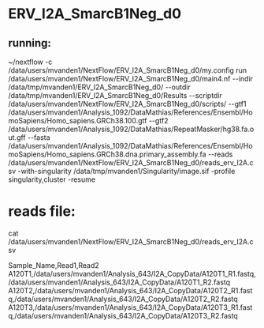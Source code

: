 # ERV_I2A_SmarcB1Neg_d0

## running:

~/nextflow -c /data/users/mvanden1/NextFlow/ERV_I2A_SmarcB1Neg_d0/my.config run /data/users/mvanden1/NextFlow/ERV_I2A_SmarcB1Neg_d0/main4.nf --indir /data/tmp/mvanden1/ERV_I2A_SmarcB1Neg_d0/ --outdir /data/tmp/mvanden1/ERV_I2A_SmarcB1Neg_d0/Results --scriptdir /data/users/mvanden1/NextFlow/ERV_I2A_SmarcB1Neg_d0/scripts/ --gtf1 /data/users/mvanden1/Analysis_1092/DataMathias/References/Ensembl/HomoSapiens/Homo_sapiens.GRCh38.100.gtf --gtf2 /data/users/mvanden1/Analysis_1092/DataMathias/RepeatMasker/hg38.fa.out.gff --fasta /data/users/mvanden1/Analysis_1092/DataMathias/References/Ensembl/HomoSapiens/Homo_sapiens.GRCh38.dna.primary_assembly.fa  --reads /data/users/mvanden1/NextFlow/ERV_I2A_SmarcB1Neg_d0/reads_erv_I2A.csv   -with-singularity /data/tmp/mvanden1/Singularity/image.sif  -profile singularity,cluster -resume

# reads file:
cat /data/users/mvanden1/NextFlow/ERV_I2A_SmarcB1Neg_d0/reads_erv_I2A.csv

Sample_Name,Read1,Read2
A120T1,/data/users/mvanden1/Analysis_643/I2A_CopyData/A120T1_R1.fastq,/data/users/mvanden1/Analysis_643/I2A_CopyData/A120T1_R2.fastq
A120T2,/data/users/mvanden1/Analysis_643/I2A_CopyData/A120T2_R1.fastq,/data/users/mvanden1/Analysis_643/I2A_CopyData/A120T2_R2.fastq
A120T3,/data/users/mvanden1/Analysis_643/I2A_CopyData/A120T3_R1.fastq,/data/users/mvanden1/Analysis_643/I2A_CopyData/A120T3_R2.fastq

